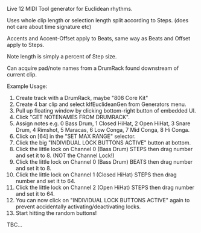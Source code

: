 Live 12 MIDI Tool generator for Euclidean rhythms. 

Uses whole clip length or selection length split according to Steps. (does not care about time signature etc)

Accents and Accent-Offset apply to Beats, same way as Beats and Offset apply to Steps.

Note length is simply a percent of Step size.

Can acquire pad/note names from a DrumRack found downstream of current clip.

Example Usage:

1. Create track with a DrumRack, maybe "808 Core Kit"
2. Create 4 bar clip and select klfEuclideanGen from Generators menu.
3. Pull up floating window by clicking bottom-right button of embedded UI.
4. Click "GET NOTENAMES FROM DRUMRACK".
5. Assign notes e.g. 0 Bass Drum, 1 Closed HiHat, 2 Open HiHat, 3 Snare Drum, 4 Rimshot, 5 Maracas, 6 Low Conga, 7 Mid Conga, 8 Hi Conga.
6. Click on [64] in the "SET MAX RANGE" selector.
7. Click the big "INDIVIDUAL LOCK BUTTONS ACTIVE" button at bottom.
8. Click the little lock on Channel 0 (Bass Drum) STEPS then drag number and set it to 8. (NOT the Channel Lock!)
9. Click the little lock on Channel 0 (Bass Drum) BEATS then drag number and set it to 8.
10. Click the little lock on Channel 1 (Closed HiHat) STEPS then drag number and set it to 64.
11.  Click the little lock on Channel 2 (Open HiHat) STEPS then drag number and set it to 64.
12. You can now click on "INDIVIDUAL LOCK BUTTONS ACTIVE" again to prevent accidentally activating/deactivating locks.
13. Start hitting the random buttons!

TBC...
